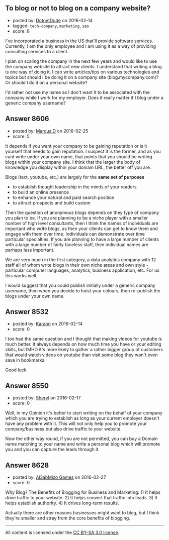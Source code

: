 ## To blog or not to blog on a company website?

- posted by: [DotnetDude](https://stackexchange.com/users/24476/dotnetdude) on 2016-02-14
- tagged: `tech-company`, `marketing`, `seo`
- score: 8

<p>I've incorporated a business in the US that'll provide software services. Currently, I am the only employee and I am using it as a way of providing consulting services to a client.</p>

<p>I plan on scaling the company in the next few years and would like to use the company website to attract new clients. I understand that writing a blog is one way of doing it. I can write articles/tips on various technologies and topics but should I be doing it on a company site (blog.mycompany.com)? Or should I do it on a personal website? </p>

<p>I'd rather not use my name as I don't want it to be associated with the company while I work for my employer. Does it really matter if I blog under a generic company username?</p>



## Answer 8606

- posted by: [Marcus D](https://stackexchange.com/users/258531/marcus-d) on 2016-02-25
- score: 5

<p>It depends if you want your company to be gaining reputation or is it yourself that needs to gain reputation. I suspect it is the former, and as you cant write under your own name, that points that you should be writing blogs within your company site. I think that the larger the body of knowledge you display within your domain URL, the better off you are.</p>

<p>Blogs (text, youtube, etc.) are largely for the <strong>same set of purposes</strong></p>

<ul>
<li>to establish thought leadership in the  minds of your readers</li>
<li>to build an online presence</li>
<li>to enhance your natural and paid search position</li>
<li>to attract prospects and build custom</li>
</ul>

<p>Then the question of anonymous blogs depends on they type of company you plan to be. If you are planning to be a niche player with a smaller number of high level consultants, then I think the names of individuals are important who write blogs, as then your clients can get to know them and engage with them over time. Individuals can demonstrate over time particular specialties. If you are planning to have a large number of clients with a large number of fairly faceless staff, then individual names are perhaps less important.</p>

<p>We are very much in the first category, a data analytics company with 12 staff all of whom write blogs in their own niche areas and own style - particular computer languages, analytics, business application, etc. For us this works well.</p>

<p>I would suggest that you could publish initially under a generic company username, then when you decide to hoist your colours, then re-publish the blogs under your own name.</p>



## Answer 8532

- posted by: [Karaon](https://stackexchange.com/users/7840873/karaon) on 2016-02-14
- score: 0

<p>I too had the same question and I thought that making videos for youtube is much better. It always depends on how much time you have or your editing skills, but IMHO it's more likely to gather a rather bigger group of customers that would watch videos on youtube than visit some blog they won't even save in bookmarks.</p>

<p>Good luck</p>



## Answer 8550

- posted by: [Sheryl](https://stackexchange.com/users/7012672/sheryl) on 2016-02-17
- score: 0

<p>Well, in my Opinion it's better to start writing on the behalf of your company which you are trying to establish as long as your current employer doesn't have any problem with it. This will not only help you to promote your company/business but also drive traffic to your website. </p>

<p>Now the other way round, if you are not permitted, you can buy a Domain name matching to your name and write a personal blog which will promote you and you can capture the leads through it.</p>



## Answer 8628

- posted by: [Al3abMizo Games](https://stackexchange.com/users/1601277/al3abmizo-games) on 2016-02-27
- score: 0

<p>Why Blog? The Benefits of Blogging for Business and Marketing:
1) It helps drive traffic to your website.
2) It helps convert that traffic into leads.
3) It helps establish authority.
4) It drives long-term results.</p>

<p>Actually there are other reasons businesses might want to blog, but I think they're smaller and stray from the core benefits of blogging.</p>




---

All content is licensed under the [CC BY-SA 3.0 license](https://creativecommons.org/licenses/by-sa/3.0/).

